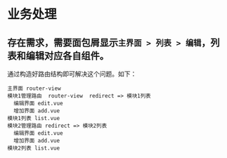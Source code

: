 # 业务处理

## 存在需求，需要面包屑显示`主界面 > 列表 > 编辑`，列表和编辑对应各自组件。

通过构造好路由结构即可解决这个问题。如下：

```text
主界面 router-view
模块1管理路由  router-view  redirect => 模块1列表
  编辑界面 edit.vue
  增加界面 add.vue
模块1列表 list.vue
模块2管理路由 redirect => 模块2列表
  编辑界面 edit.vue
  增加界面 add.vue
模块2列表 list.vue
```
